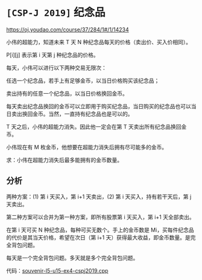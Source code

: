 # `[CSP-J 2019]` 纪念品

https://oj.youdao.com/course/37/284/1#/1/14234

小伟的超能力，知道未来 T 天 N 种纪念品每天的价格（卖出价、买入价相同）。

P[i][j] 表示第 i 天第 j 种纪念品的价格。

每天，小伟可以进行以下两种交易无限次：

任选一个纪念品，若手上有足够金币，以当日价格购买该纪念品；

卖出持有的任意一个纪念品，以当日价格换回金币。

每天卖出纪念品换回的金币可以立即用于购买纪念品，当日购买的纪念品也可以当日卖出换回金币。当然，一直持有纪念品也是可以的。

T 天之后，小伟的超能力消失。因此他一定会在第 T 天卖出所有纪念品换回金币。

小伟现在有 M 枚金币，他想要在超能力消失后拥有尽可能多的金币。

求：小伟在超能力消失后最多能拥有的金币数量。

## 分析

两种方案：(1) 第 i 天买入，第 i+1 天卖出，(2) 第 i 天买入，持有若干天后，第 j 天卖出。

第二种方案可以合并为第一种方案，即所有股票第 i 天买入，第 i+1 天全部卖出。

在第 i 天可买 N 种纪念品，每种可买无数个。手上的金币数是 Mi，买每件纪念品的代价是其当天价格，希望在次日（第 i+1 天）获得最大收益，即金币数量。是完全背包问题。

每天是一个完全背包问题。多天就是多个完全背包问题。

代码：[souvenir-l5-u15-ex4-cspj2019.cpp](code/souvenir-l5-u15-ex4-cspj2019.cpp)



